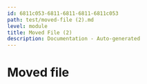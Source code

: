 ```yaml
---
id: 6811c053-6811-6811-6811-6811c053
path: test/moved-file (2).md
level: module
title: Moved File (2)
description: Documentation - Auto-generated
---
```

# Moved file
